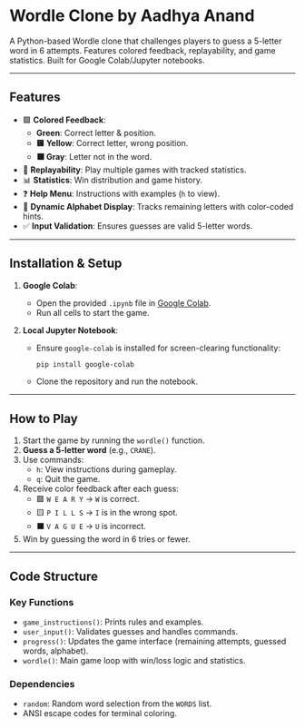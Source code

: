 # Wordle Clone by Aadhya Anand

A Python-based Wordle clone that challenges players to guess a 5-letter word in 6 attempts. Features colored feedback, replayability, and game statistics. Built for Google Colab/Jupyter notebooks.

---

## Features
- 🟩 **Colored Feedback**:  
  - **Green**: Correct letter & position.  
  - **🟨 Yellow**: Correct letter, wrong position.  
  - **⬛ Gray**: Letter not in the word.  
- 🔄 **Replayability**: Play multiple games with tracked statistics.  
- 📊 **Statistics**: Win distribution and game history.  
- ❓ **Help Menu**: Instructions with examples (`h` to view).  
- 📖 **Dynamic Alphabet Display**: Tracks remaining letters with color-coded hints.  
- ✅ **Input Validation**: Ensures guesses are valid 5-letter words.  

---

## Installation & Setup
1. **Google Colab**:  
   - Open the provided `.ipynb` file in [Google Colab](https://colab.research.google.com/).  
   - Run all cells to start the game.  

2. **Local Jupyter Notebook**:  
   - Ensure `google-colab` is installed for screen-clearing functionality:  
     ```bash
     pip install google-colab
     ```  
   - Clone the repository and run the notebook.  

---

## How to Play
1. Start the game by running the `wordle()` function.  
2. **Guess a 5-letter word** (e.g., `CRANE`).  
3. Use commands:  
   - `h`: View instructions during gameplay.  
   - `q`: Quit the game.  
4. Receive color feedback after each guess:  
   - 🟩 `W E A R Y` → `W` is correct.  
   - 🟨 `P I L L S` → `I` is in the wrong spot.  
   - ⬛ `V A G U E` → `U` is incorrect.  
5. Win by guessing the word in 6 tries or fewer.  

---

## Code Structure
### Key Functions
- `game_instructions()`: Prints rules and examples.  
- `user_input()`: Validates guesses and handles commands.  
- `progress()`: Updates the game interface (remaining attempts, guessed words, alphabet).  
- `wordle()`: Main game loop with win/loss logic and statistics.  

### Dependencies
- `random`: Random word selection from the `WORDS` list.  
- ANSI escape codes for terminal coloring.  
